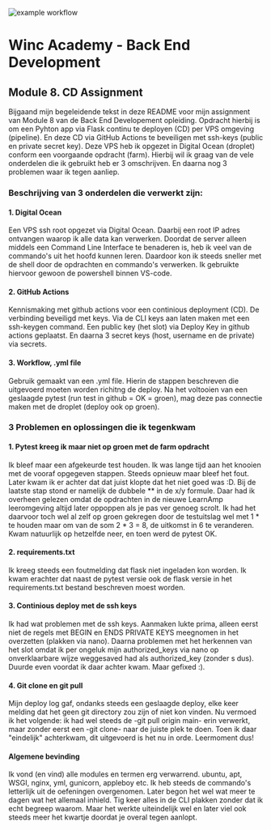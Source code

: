 ![example workflow](https://github.com/Rinthout/CD-Assignment/actions/workflows/run-tests.yml/badge.svg)

<h1>Winc Academy - Back End Development</h1>

<h2>Module 8. CD Assignment</h2>

Bijgaand mijn begeleidende tekst in deze README voor mijn assignment van Module 8 van de Back End Developement opleiding. Opdracht hierbij is om een Pyhton app via Flask continu te deployen (CD) per VPS omgeving (pipeline). En deze CD via GitHub Actions te beveiligen met ssh-keys (public en private secret key). Deze VPS heb ik opgezet in Digital Ocean (droplet) conform een voorgaande opdracht (farm). Hierbij wil ik graag van de vele onderdelen die ik gebruikt heb er 3 omschrijven. En daarna nog 3 problemen waar ik tegen aanliep.

<h3> Beschrijving van 3 onderdelen die verwerkt zijn:</h3>
<h4>1. Digital Ocean</h4>
Een VPS ssh root opgezet via Digital Ocean. Daarbij een root IP adres ontvangen waarop ik alle data kan verwerken. Doordat de server alleen middels een Command Line Interface te benaderen is, heb ik veel van de commando's uit het hoofd kunnen leren. Daardoor kon ik steeds sneller met de shell door de opdrachten en commando's verwerken. Ik gebruikte hiervoor gewoon de powershell binnen VS-code.

<h4>2. GitHub Actions</h4>
Kennismaking met github actions voor een continious deployment (CD). De verbinding beveiligd met keys. Via de CLI keys aan laten maken met een ssh-keygen command. Een public key (het slot) via Deploy Key in github actions geplaatst. En daarna 3 secret keys (host, username en de private) via secrets.

<h4>3. Workflow, .yml file</h4>
Gebruik gemaakt van een .yml file. Hierin de stappen beschreven die uitgevoerd moeten worden richitng de deploy. Na het voltooien van een geslaagde pytest (run test in github = OK = groen), mag deze pas connectie maken met de droplet (deploy ook op groen). 

<h3>3 Problemen en oplossingen die ik tegenkwam</h3>
<h4>1. Pytest kreeg ik maar niet op groen met de farm opdracht</h4>
Ik bleef maar een afgekeurde test houden. Ik was lange tijd aan het knooien met de vooraf opgegeven stappen. Steeds opnieuw maar bleef het fout. Later kwam ik er achter dat dat juist klopte dat het niet goed was :D. Bij de laatste stap stond er namelijk de dubbele ** in de x/y formule. Daar had ik overheen gelezen omdat de opdrachten in de nieuwe LearnAmp leeromgeving altijd later oppoppen als je pas ver genoeg scrolt. Ik had het daarvoor toch wel al zelf op groen gekregen door de testuitslag wel met 1 * te houden maar om van de som 2 * 3 = 8, de uitkomst in 6 te veranderen. Kwam natuurlijk op hetzelfde neer, en toen werd de pytest OK.

<h4>2. requirements.txt</h4>
Ik kreeg steeds een foutmelding dat flask niet ingeladen kon worden. Ik kwam erachter dat naast de pytest versie ook de flask versie in het requirements.txt bestand beschreven moest worden.

<h4>3. Continious deploy met de ssh keys</h4>
Ik had wat problemen met de ssh keys. Aanmaken lukte prima, alleen eerst niet de regels met BEGIN en ENDS PRIVATE KEYS meegnomen in het overzetten (plakken via nano). Daarna problemen met het herkennen van het slot omdat ik per ongeluk mijn authorized_keys via nano op onverklaarbare wijze weggesaved had als authorized_key (zonder s dus). Duurde even voordat ik daar achter kwam. Maar gefixed :).

<h4>4. Git clone en git pull</h4>
Mijn deploy log gaf, ondanks steeds een geslaagde deploy, elke keer melding dat het geen git directory zou zijn of niet kon vinden. Nu vermoed ik het volgende: ik had wel steeds de -git pull origin main- erin verwerkt, maar zonder eerst een -git clone- naar de juiste plek te doen. Toen ik daar "eindelijk" achterkwam, dit uitgevoerd is het nu in orde. Leermoment dus! 
  
<h4>Algemene bevinding</h4>
Ik vond (en vind) alle modules en termen erg verwarrend. ubuntu, apt, WSGI, nginx, yml, gunicorn, appleboy etc. Ik heb steeds de commando's letterlijk uit de oefeningen overgenomen. Later begon het wel wat meer te dagen wat het allemaal inhield. Tig keer alles in de CLI plakken zonder dat ik echt begreep waarom. Maar het werkte uiteindelijk wel en later viel ook steeds meer het kwartje doordat je overal tegen aanlopt.
